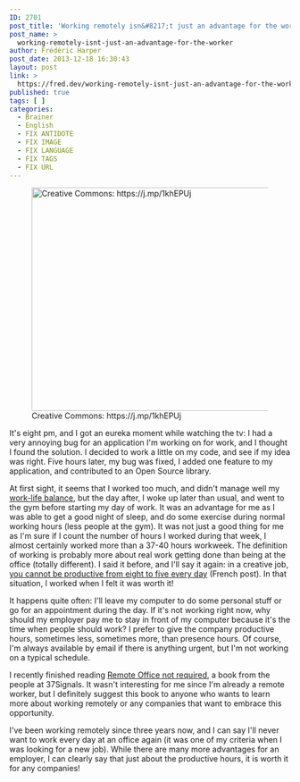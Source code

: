 ```yaml
---
ID: 2701
post_title: 'Working remotely isn&#8217;t just an advantage for the worker'
post_name: >
  working-remotely-isnt-just-an-advantage-for-the-worker
author: Frédéric Harper
post_date: 2013-12-18 16:30:43
layout: post
link: >
  https://fred.dev/working-remotely-isnt-just-an-advantage-for-the-worker/
published: true
tags: [ ]
categories:
  - Brainer
  - English
  - FIX ANTIDOTE
  - FIX IMAGE
  - FIX LANGUAGE
  - FIX TAGS
  - FIX URL
---
```

<figure><img alt="Creative Commons: https://j.mp/1khEPUj" src="http://fred.dev/wp-content/uploads/2013/12/remoteworker.jpg" width="600" height="400" /><figcaption> Creative Commons: https://j.mp/1khEPUj</figcaption></figure>
It's eight pm, and I got an eureka moment while watching the tv: I had a very annoying bug for an application I'm working on for work, and I thought I found the solution. I decided to work a little on my code, and see if my idea was right. Five hours later, my bug was fixed, I added one feature to my application, and contributed to an Open Source library.

At first sight, it seems that I worked too much, and didn't manage well my [work-life balance][1], but the day after, I woke up later than usual, and went to the gym before starting my day of work. It was an advantage for me as I was able to get a good night of sleep, and do some exercise during normal working hours (less people at the gym). It was not just a good thing for me as I'm sure if I count the number of hours I worked during that week, I almost certainly worked more than a 37-40 hours workweek. The definition of working is probably more about real work getting done than being at the office (totally different). I said it before, and I'll say it again: in a creative job, [you cannot be productive from eight to five every day][2] (French post). In that situation, I worked when I felt it was worth it!

It happens quite often: I'll leave my computer to do some personal stuff or go for an appointment during the day. If it's not working right now, why should my employer pay me to stay in front of my computer because it's the time when people should work? I prefer to give the company productive hours, sometimes less, sometimes more, than presence hours. Of course, I'm always available by email if there is anything urgent, but I'm not working on a typical schedule.

I recently finished reading <a href="https://www.amazon.ca/gp/product/B00C0ALZ0W/ref=as_li_ss_tl?ie=UTF8&camp=15121&creative=390961&creativeASIN=B00C0ALZ0W&linkCode=as2&tag=outofcomzon-20" target="_blank" rel="noopener noreferrer">Remote Office not required</a>, a book from the people at 37Signals. It wasn't interesting for me since I'm already a remote worker, but I definitely suggest this book to anyone who wants to learn more about working remotely or any companies that want to embrace this opportunity.

I've been working remotely since three years now, and I can say I'll never want to work every day at an office again (it was one of my criteria when I was looking for a new job). While there are many more advantages for an employer, I can clearly say that just about the productive hours, it is worth it for any companies!

 [1]: https://fred.dev/work-hard-play-hard/ "Work hard, play hard"
 [2]: https://fred.dev/productif-de-08h00-a-17h00-est-ce-possible/ "Productif de 08h00 à 17h00, est-ce possible?"